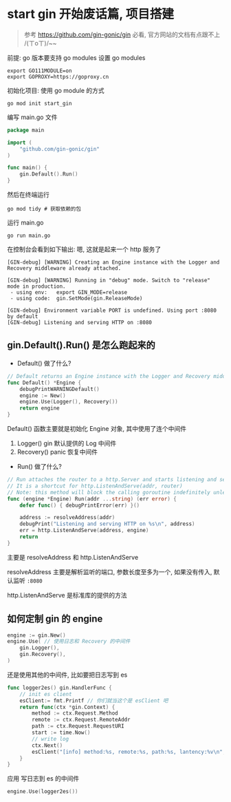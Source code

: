 # start gin 开始废话篇, 项目搭建
> 参考 https://github.com/gin-gonic/gin 必看, 官方网站的文档有点跟不上 /(ㄒoㄒ)/~~

前提: go 版本要支持 go modules 
设置 go modules

```shell script
export GO111MODULE=on
export GOPROXY=https://goproxy.cn
```
初始化项目: 使用 go module 的方式
```shell script
go mod init start_gin 
```

编写 main.go 文件
```go
package main

import (
	"github.com/gin-gonic/gin"
)

func main() {
	gin.Default().Run()
}

```
然后在终端运行 
```shell script
go mod tidy # 获取依赖的包
```
运行 main.go 
```shell 
go run main.go 
```
在控制台会看到如下输出: 嗯, 这就是起来一个 http 服务了
```shell script
[GIN-debug] [WARNING] Creating an Engine instance with the Logger and Recovery middleware already attached.

[GIN-debug] [WARNING] Running in "debug" mode. Switch to "release" mode in production.
 - using env:	export GIN_MODE=release
 - using code:	gin.SetMode(gin.ReleaseMode)

[GIN-debug] Environment variable PORT is undefined. Using port :8080 by default
[GIN-debug] Listening and serving HTTP on :8080
```

## gin.Default().Run() 是怎么跑起来的
* Default() 做了什么?
```go
// Default returns an Engine instance with the Logger and Recovery middleware already attached.
func Default() *Engine {
	debugPrintWARNINGDefault()
	engine := New()
	engine.Use(Logger(), Recovery())
	return engine
}

```

Default() 函数主要就是初始化 Engine 对象, 其中使用了连个中间件

1. Logger() gin 默认提供的 Log 中间件
2. Recovery()  panic 恢复中间件

* Run() 做了什么?
```go
// Run attaches the router to a http.Server and starts listening and serving HTTP requests.
// It is a shortcut for http.ListenAndServe(addr, router)
// Note: this method will block the calling goroutine indefinitely unless an error happens.
func (engine *Engine) Run(addr ...string) (err error) {
	defer func() { debugPrintError(err) }()

	address := resolveAddress(addr)
	debugPrint("Listening and serving HTTP on %s\n", address)
	err = http.ListenAndServe(address, engine)
	return
}
```

主要是 resolveAddress 和 http.ListenAndServe

resolveAddress 主要是解析监听的端口, 参数长度至多为一个, 如果没有传入, 默认监听 `:8080`

http.ListenAndServe 是标准库的提供的方法



## 如何定制 gin 的 engine 

```go
engine := gin.New() 
engine.Use( // 使用日志和 Recovery 的中间件
    gin.Logger(),
    gin.Recovery(),
)
```

还是使用其他的中间件, 比如要把日志写到 es 

```go
func logger2es() gin.HandlerFunc {
	// init es client 
	esClient:= fmt.Printf // 你们就当这个是 esClient 吧
	return func(ctx *gin.Context) {
		method := ctx.Request.Method
		remote := ctx.Request.RemoteAddr
		path := ctx.Request.RequestURI
		start := time.Now()
		// write log 
		ctx.Next()
		esClient("[info] method:%s, remote:%s, path:%s, lantency:%v\n", method, remote, path, time.Now().Sub(start))
	}
}
```

应用 写日志到 es 的中间件

```go
engine.Use(logger2es())
```

